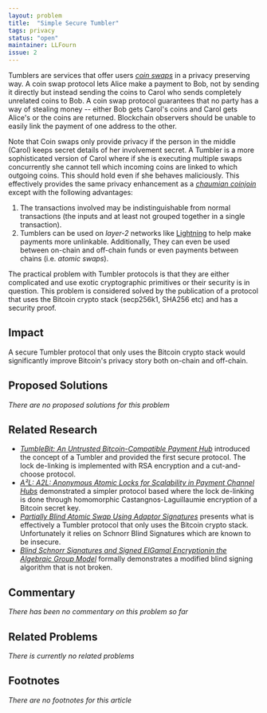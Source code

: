 ```yaml
---
layout: problem
title:  "Simple Secure Tumbler"
tags: privacy
status: "open"
maintainer: LLFourn
issue: 2
---
```


Tumblers are services that offer users *[coin swaps]* in a privacy preserving way.
A coin swap protocol lets Alice make a payment to Bob, not by sending it directly but instead sending the coins to Carol who sends completely unrelated coins to Bob.
A coin swap protocol guarantees that no party has a way of stealing money -- either Bob gets Carol's coins and Carol gets Alice's or the coins are returned.
Blockchain observers should be unable to easily link the payment of one address to the other.

Note that Coin swaps only provide privacy if the person in the middle (Carol) keeps secret details of her involvement secret.
A Tumbler is a more sophisticated version of Carol where if she is executing multiple swaps concurrently she cannot tell which incoming coins are linked to which outgoing coins.
This should hold even if she behaves maliciously.
This effectively provides the same privacy enhancement as a *[chaumian coinjoin]* except with the following advantages:

1. The transactions involved may be indistinguishable from normal transactions (the inputs and at least not grouped together in a single transaction).
2. Tumblers can be used on *layer-2* networks like [Lightning] to help make payments more unlinkable. Additionally, They can even be used between on-chain and off-chain funds or even payments between chains (i.e. *atomic swaps*).

The practical problem with Tumbler protocols is that they are either complicated and use exotic cryptographic primitives or their security is in question.
This problem is considered solved by the publication of a protocol that uses the Bitcoin crypto stack (secp256k1, SHA256 etc) and has a security proof.

## Impact

<!-- - Try not to repeat the description too much -->
<!-- - Make it clear what the impact on the big picture of Bitcoin's evolution would be -->
A secure Tumbler protocol that only uses the Bitcoin crypto stack would significantly improve Bitcoin's privacy story both on-chain and off-chain.

## Proposed Solutions


*There are no proposed solutions for this problem*


## Related Research

- [*TumbleBit: An Untrusted Bitcoin-Compatible Payment Hub*](https://eprint.iacr.org/2016/575.pdf) introduced the concept of a Tumbler and provided the first secure protocol. The lock de-linking is implemented with RSA encryption and a cut-and-choose protocol.
- [*A²L: A2L: Anonymous Atomic Locks for Scalability in Payment Channel Hubs*](https://eprint.iacr.org/2019/589.pdf) demonstrated a simpler protocol based where the lock de-linking is done through homomorphic Castangnos-Laguillaumie encryption of a Bitcoin secret key.
- [*Partially Blind Atomic Swap Using Adaptor Signatures*](https://github.com/ElementsProject/scriptless-scripts/blob/master/md/partially-blind-swap.md) presents what is effectively a Tumbler protocol that only uses the Bitcoin crypto stack. Unfortunately it relies on Schnorr Blind Signatures which are known to be insecure.
- [*Blind Schnorr Signatures and Signed ElGamal Encryptionin the Algebraic Group Model*](https://eprint.iacr.org/2019/877.pdf) formally demonstrates a modified blind signing algorithm that is not broken.

## Commentary

<!-- This is where you can post choice informal and opinionated comments from various sources on the problem. -->
<!-- Also you or anyone else can add conjecture to this section (after review). -->
<!-- In general, this is not a comments section (use the issue for that). -->

*There has been no commentary on this problem so far*

## Related Problems

*There is currently no related problems*

## Footnotes

*There are no footnotes for this article*


[Lightning]: https://en.wikipedia.org/wiki/Lightning_Network
[coin swaps]: https://gist.github.com/chris-belcher/9144bd57a91c194e332fb5ca371d0964
[submarine swaps]: https://wiki.ion.radar.tech/tech/research/submarine-swap
[chaumian coinjoin]: https://bitcoinops.org/en/topics/coinjoin/
